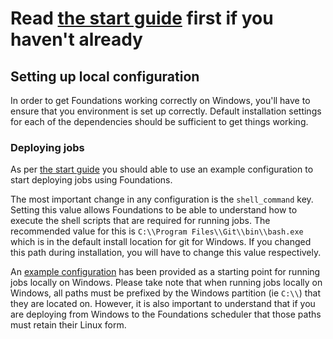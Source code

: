 # Read [the start guide](STARTGUIDE.md) first if you haven't already

## Setting up local configuration

In order to get Foundations working correctly on Windows, you'll have to ensure that you environment is set up correctly. Default installation settings for each of the dependencies should be sufficient to get things working.

### Deploying jobs
As per [the start guide](STARTGUIDE.md) you should able to use an example configuration to start deploying jobs using Foundations. 

The most important change in any configuration is the `shell_command` key. Setting this value allows Foundations to be able to understand how to execute the shell scripts that are required for running jobs. The recommended value for this is `C:\\Program Files\\Git\\bin\\bash.exe` which is in the default install location for git for Windows. If you changed this path during installation, you will have to change this value respectively.

An [example configuration](../examples/example_configs/local_windows.config.yaml) has been provided as a starting point for running jobs locally on Windows. Please take note that when running jobs locally on Windows, all paths must be prefixed by the Windows partition (ie `C:\\`) that they are located on. However, it is also important to understand that if you are deploying from Windows to the Foundations scheduler that those paths must retain their Linux form.